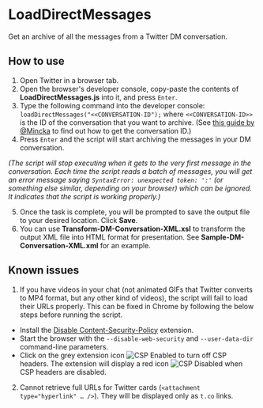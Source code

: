 # LoadDirectMessages
Get an archive of all the messages from a Twitter DM conversation.
## How to use
1. Open Twitter in a browser tab.
2. Open the browser's developer console, copy-paste the contents of **LoadDirectMessages.js** into it, and press `Enter`.
3. Type the following command into the developer console: `loadDirectMessages("<<CONVERSATION-ID");` where `<<CONVERSATION-ID>>` is the ID of the conversation that you want to archive. (See [this guide by @Mincka](https://github.com/Mincka/DMArchiver#how-to-get-a-conversation_id) to find out how to get the conversation ID.)
4. Press `Enter` and the script will start archiving the messages in your DM conversation.

*(The script will stop executing when it gets to the very first message in the conversation. Each time the script reads a batch of messages, you will get an error message saying `SyntaxError: unexpected token: ':'` (or something else similar, depending on your browser) which can be ignored. It indicates that the script is working properly.)*

5. Once the task is complete, you will be prompted to save the output file to your desired location. Click **Save**.
6. You can use **Transform-DM-Conversation-XML.xsl** to transform the output XML file into HTML format for presentation. See **Sample-DM-Conversation-XML.xml** for an example.
## Known issues
1. If you have videos in your chat (not animated GIFs that Twitter converts to MP4 format, but any other kind of videos), the script will fail to load their URLs properly. This can be fixed in Chrome by following the below steps before running the script.
- Install the [Disable Content-Security-Policy](https://chrome.google.com/webstore/detail/disable-content-security/ieelmcmcagommplceebfedjlakkhpden) extension.
- Start the browser with the `--disable-web-security` and `--user-data-dir` command-line parameters.
- Click on the grey extension icon ![CSP Enabled](https://raw.githubusercontent.com/PhilGrayson/chrome-csp-disable/master/images/icon38-off.png) to turn off CSP headers. The extension will display a red icon ![CSP Disabled](https://raw.githubusercontent.com/PhilGrayson/chrome-csp-disable/master/images/icon38-on.png) when CSP headers are disabled.
2. Cannot retrieve full URLs for Twitter cards (`<attachment type="hyperlink" … />`). They will be displayed only as `t.co` links.
